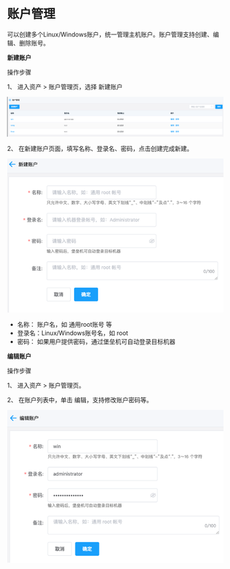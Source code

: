 # 账户管理

可以创建多个Linux/Windows账户，统一管理主机账户。账户管理支持创建、编辑、删除账号。

**新建账户**

操作步骤

1、 进入资产 > 账户管理页，选择 新建账户

![](/image/Bastion/accountList.png) 

2、 在新建账户页面，填写名称、登录名、密码，点击创建完成新建。

![](/image/Bastion/addAccount.png)  

   - 名称： 账户名，如 通用root账号 等
   - 登录名：Linux/Windows账号名，如 root
   - 密码： 如果用户提供密码，通过堡垒机可自动登录目标机器

**编辑账户**

操作步骤

1、 进入资产 > 账户管理页。

2、 在账户列表中，单击 编辑，支持修改账户密码等。

  ![](/image/Bastion/editAccount.png)
  
  
